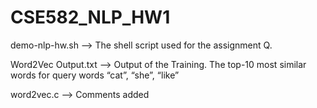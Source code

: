# CSE582_NLP_HW1

demo-nlp-hw.sh --> The shell script used for the assignment Q.

Word2Vec Output.txt --> Output of the Training. The top-10 most similar words for query words “cat”, “she”, “like”

word2vec.c --> Comments added
